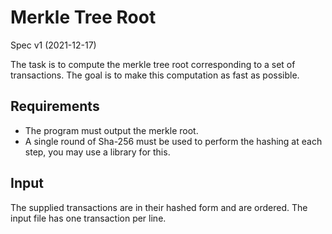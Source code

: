 # Merkle Tree Root

Spec v1 (2021-12-17)

The task is to compute the merkle tree root corresponding to a set of transactions. The goal is to make this computation as fast as possible.

## Requirements

- The program must output the merkle root.
- A single round of Sha-256 must be used to perform the hashing at each step, you may use a library for this.

## Input

The supplied transactions are in their hashed form and are ordered. The input file has one transaction per line.






